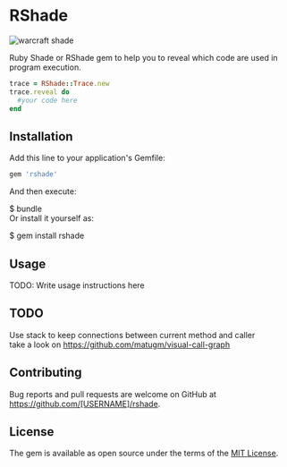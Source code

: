 # RShade  
  
 
![warcraft shade](https://github.com/gingray/rshade/raw/master/shade.jpg)

Ruby Shade or RShade gem to help you to reveal which code are used in program execution.

  
```ruby
trace = RShade::Trace.new  
trace.reveal do  
  #your code here
end
```

## Installation  
  
Add this line to your application's Gemfile:  
  
```ruby  
gem 'rshade'  
```  
  
And then execute:  
  
 $ bundle  
Or install it yourself as:  
  
 $ gem install rshade  
## Usage  
  
TODO: Write usage instructions here  
  
## TODO  
Use stack to keep connections between current method and caller  
take a look on https://github.com/matugm/visual-call-graph  
  
## Contributing  
  
Bug reports and pull requests are welcome on GitHub at https://github.com/[USERNAME]/rshade.  
  
## License  
  
The gem is available as open source under the terms of the [MIT License](https://opensource.org/licenses/MIT).
